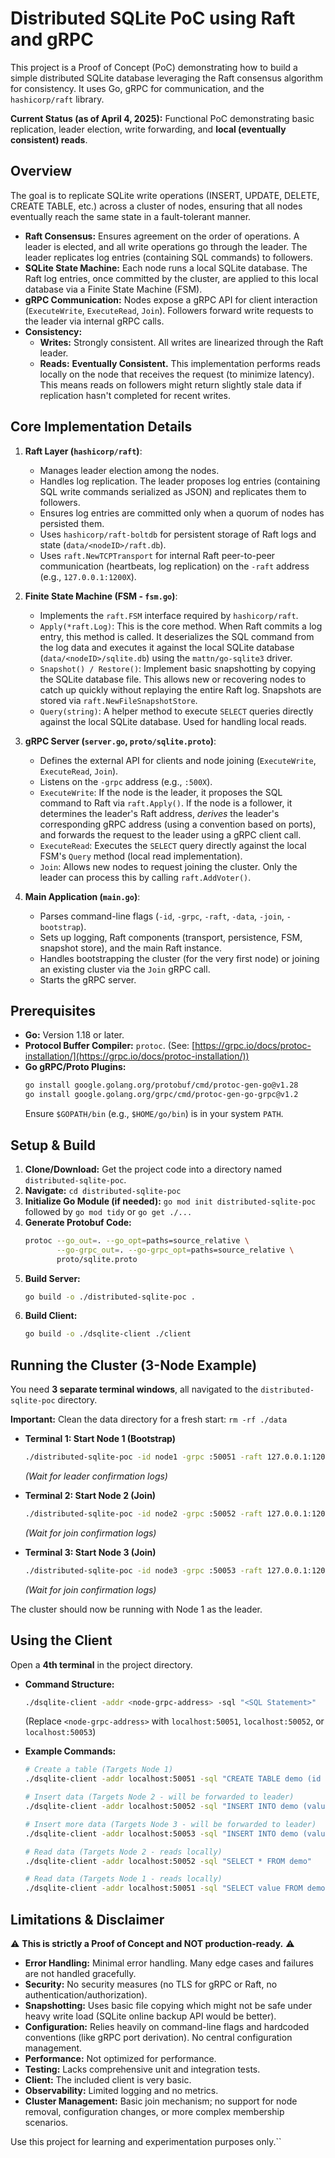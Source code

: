 # Distributed SQLite PoC using Raft and gRPC

This project is a Proof of Concept (PoC) demonstrating how to build a simple distributed SQLite database leveraging the Raft consensus algorithm for consistency. It uses Go, gRPC for communication, and the `hashicorp/raft` library.

**Current Status (as of April 4, 2025):** Functional PoC demonstrating basic replication, leader election, write forwarding, and **local (eventually consistent) reads**.

## Overview

The goal is to replicate SQLite write operations (INSERT, UPDATE, DELETE, CREATE TABLE, etc.) across a cluster of nodes, ensuring that all nodes eventually reach the same state in a fault-tolerant manner.

- **Raft Consensus:** Ensures agreement on the order of operations. A leader is elected, and all write operations go through the leader. The leader replicates log entries (containing SQL commands) to followers.
- **SQLite State Machine:** Each node runs a local SQLite database. The Raft log entries, once committed by the cluster, are applied to this local database via a Finite State Machine (FSM).
- **gRPC Communication:** Nodes expose a gRPC API for client interaction (`ExecuteWrite`, `ExecuteRead`, `Join`). Followers forward write requests to the leader via internal gRPC calls.
- **Consistency:**
  - **Writes:** Strongly consistent. All writes are linearized through the Raft leader.
  - **Reads:** **Eventually Consistent.** This implementation performs reads locally on the node that receives the request (to minimize latency). This means reads on followers might return slightly stale data if replication hasn't completed for recent writes.

## Core Implementation Details

1.  **Raft Layer (`hashicorp/raft`)**:

    - Manages leader election among the nodes.
    - Handles log replication. The leader proposes log entries (containing SQL write commands serialized as JSON) and replicates them to followers.
    - Ensures log entries are committed only when a quorum of nodes has persisted them.
    - Uses `hashicorp/raft-boltdb` for persistent storage of Raft logs and state (`data/<nodeID>/raft.db`).
    - Uses `raft.NewTCPTransport` for internal Raft peer-to-peer communication (heartbeats, log replication) on the `-raft` address (e.g., `127.0.0.1:1200X`).

2.  **Finite State Machine (FSM - `fsm.go`)**:

    - Implements the `raft.FSM` interface required by `hashicorp/raft`.
    - `Apply(*raft.Log)`: This is the core method. When Raft commits a log entry, this method is called. It deserializes the SQL command from the log data and executes it against the local SQLite database (`data/<nodeID>/sqlite.db`) using the `mattn/go-sqlite3` driver.
    - `Snapshot() / Restore()`: Implement basic snapshotting by copying the SQLite database file. This allows new or recovering nodes to catch up quickly without replaying the entire Raft log. Snapshots are stored via `raft.NewFileSnapshotStore`.
    - `Query(string)`: A helper method to execute `SELECT` queries directly against the local SQLite database. Used for handling local reads.

3.  **gRPC Server (`server.go`, `proto/sqlite.proto`)**:

    - Defines the external API for clients and node joining (`ExecuteWrite`, `ExecuteRead`, `Join`).
    - Listens on the `-grpc` address (e.g., `:500X`).
    - `ExecuteWrite`: If the node is the leader, it proposes the SQL command to Raft via `raft.Apply()`. If the node is a follower, it determines the leader's Raft address, _derives_ the leader's corresponding gRPC address (using a convention based on ports), and forwards the request to the leader using a gRPC client call.
    - `ExecuteRead`: Executes the `SELECT` query directly against the local FSM's `Query` method (local read implementation).
    - `Join`: Allows new nodes to request joining the cluster. Only the leader can process this by calling `raft.AddVoter()`.

4.  **Main Application (`main.go`)**:
    - Parses command-line flags (`-id`, `-grpc`, `-raft`, `-data`, `-join`, `-bootstrap`).
    - Sets up logging, Raft components (transport, persistence, FSM, snapshot store), and the main Raft instance.
    - Handles bootstrapping the cluster (for the very first node) or joining an existing cluster via the `Join` gRPC call.
    - Starts the gRPC server.

## Prerequisites

- **Go:** Version 1.18 or later.
- **Protocol Buffer Compiler:** `protoc`. (See: [https://grpc.io/docs/protoc-installation/](https://grpc.io/docs/protoc-installation/))
- **Go gRPC/Proto Plugins:**
  ```bash
  go install google.golang.org/protobuf/cmd/protoc-gen-go@v1.28
  go install google.golang.org/grpc/cmd/protoc-gen-go-grpc@v1.2
  ```
  Ensure `$GOPATH/bin` (e.g., `$HOME/go/bin`) is in your system `PATH`.

## Setup & Build

1.  **Clone/Download:** Get the project code into a directory named `distributed-sqlite-poc`.
2.  **Navigate:** `cd distributed-sqlite-poc`
3.  **Initialize Go Module (if needed):** `go mod init distributed-sqlite-poc` followed by `go mod tidy` or `go get ./...`
4.  **Generate Protobuf Code:**
    ```bash
    protoc --go_out=. --go_opt=paths=source_relative \
           --go-grpc_out=. --go-grpc_opt=paths=source_relative \
           proto/sqlite.proto
    ```
5.  **Build Server:**
    ```bash
    go build -o ./distributed-sqlite-poc .
    ```
6.  **Build Client:**
    ```bash
    go build -o ./dsqlite-client ./client
    ```

## Running the Cluster (3-Node Example)

You need **3 separate terminal windows**, all navigated to the `distributed-sqlite-poc` directory.

**Important:** Clean the data directory for a fresh start: `rm -rf ./data`

- **Terminal 1: Start Node 1 (Bootstrap)**

  ```bash
  ./distributed-sqlite-poc -id node1 -grpc :50051 -raft 127.0.0.1:12001 -data ./data -bootstrap
  ```

  _(Wait for leader confirmation logs)_

- **Terminal 2: Start Node 2 (Join)**

  ```bash
  ./distributed-sqlite-poc -id node2 -grpc :50052 -raft 127.0.0.1:12002 -data ./data -join localhost:50051
  ```

  _(Wait for join confirmation logs)_

- **Terminal 3: Start Node 3 (Join)**
  ```bash
  ./distributed-sqlite-poc -id node3 -grpc :50053 -raft 127.0.0.1:12003 -data ./data -join localhost:50051
  ```
  _(Wait for join confirmation logs)_

The cluster should now be running with Node 1 as the leader.

## Using the Client

Open a **4th terminal** in the project directory.

- **Command Structure:**

  ```bash
  ./dsqlite-client -addr <node-grpc-address> -sql "<SQL Statement>"
  ```

  (Replace `<node-grpc-address>` with `localhost:50051`, `localhost:50052`, or `localhost:50053`)

- **Example Commands:**

  ```bash
  # Create a table (Targets Node 1)
  ./dsqlite-client -addr localhost:50051 -sql "CREATE TABLE demo (id INTEGER PRIMARY KEY, value TEXT)"

  # Insert data (Targets Node 2 - will be forwarded to leader)
  ./dsqlite-client -addr localhost:50052 -sql "INSERT INTO demo (value) VALUES ('Hello Raft!')"

  # Insert more data (Targets Node 3 - will be forwarded to leader)
  ./dsqlite-client -addr localhost:50053 -sql "INSERT INTO demo (value) VALUES ('Distributed Systems are Fun')"

  # Read data (Targets Node 2 - reads locally)
  ./dsqlite-client -addr localhost:50052 -sql "SELECT * FROM demo"

  # Read data (Targets Node 1 - reads locally)
  ./dsqlite-client -addr localhost:50051 -sql "SELECT value FROM demo WHERE id = 2"
  ```

## Limitations & Disclaimer

⚠️ **This is strictly a Proof of Concept and NOT production-ready.** ⚠️

- **Error Handling:** Minimal error handling. Many edge cases and failures are not handled gracefully.
- **Security:** No security measures (no TLS for gRPC or Raft, no authentication/authorization).
- **Snapshotting:** Uses basic file copying which might not be safe under heavy write load (SQLite online backup API would be better).
- **Configuration:** Relies heavily on command-line flags and hardcoded conventions (like gRPC port derivation). No central configuration management.
- **Performance:** Not optimized for performance.
- **Testing:** Lacks comprehensive unit and integration tests.
- **Client:** The included client is very basic.
- **Observability:** Limited logging and no metrics.
- **Cluster Management:** Basic join mechanism; no support for node removal, configuration changes, or more complex membership scenarios.

Use this project for learning and experimentation purposes only.``
